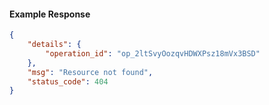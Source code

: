<!-- Code generated for API Clients. DO NOT EDIT. -->

#### Example Response

```json
{
	"details": {
		"operation_id": "op_2ltSvyOozqvHDWXPsz18mVx3BSD"
	},
	"msg": "Resource not found",
	"status_code": 404
}
```
